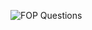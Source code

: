 ![FOP Questions](https://user-images.githubusercontent.com/106817047/184660395-8b702f78-50a0-41f1-8f49-b1e761f4343a.PNG)
